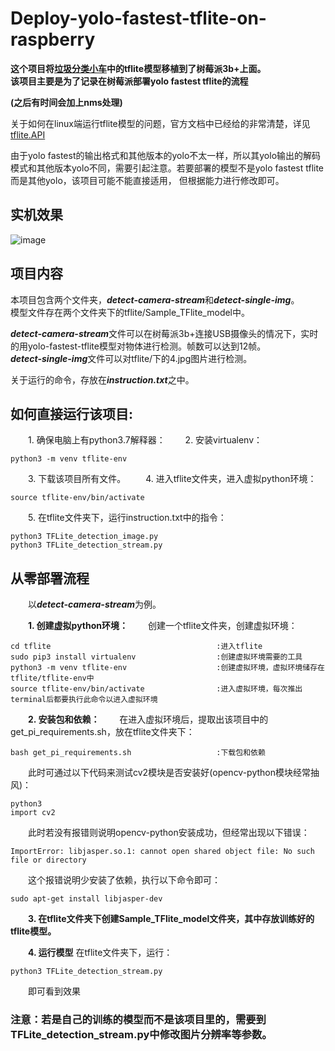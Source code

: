 # Deploy-yolo-fastest-tflite-on-raspberry
**这个项目将[垃圾分类小车](https://github.com/Charlie839242/-Trash-Classification-Car/blob/main/README.md)中的tflite模型移植到了树莓派3b+上面。**  
**该项目主要是为了记录在树莓派部署yolo fastest tflite的流程**  

**(之后有时间会加上nms处理)**

关于如何在linux端运行tflite模型的问题，官方文档中已经给的非常清楚，详见[tflite.API](https://tensorflow.google.cn/lite/api_docs/python/tf/lite/Interpreter)  
  
由于yolo fastest的输出格式和其他版本的yolo不太一样，所以其yolo输出的解码模式和其他版本yolo不同，需要引起注意。若要部署的模型不是yolo fastest tflite而是其他yolo，该项目可能不能直接适用，
但根据能力进行修改即可。

## 实机效果
![image](https://github.com/Charlie839242/Deploy-yolo-fastest-tflite-on-raspberry/blob/main/img/0.gif)  

## 项目内容
本项目包含两个文件夹，***detect-camera-stream***和***detect-single-img***。  
模型文件存在两个文件夹下的tflite/Sample_TFlite_model中。  

***detect-camera-stream***文件可以在树莓派3b+连接USB摄像头的情况下，实时的用yolo-fastest-tflite模型对物体进行检测。帧数可以达到12帧。  
***detect-single-img***文件可以对tflite/下的4.jpg图片进行检测。  

关于运行的命令，存放在***instruction.txt***之中。  

## 如何直接运行该项目:
&emsp;&emsp;1. 确保电脑上有python3.7解释器：
&emsp;&emsp;2. 安装virtualenv：
```
python3 -m venv tflite-env 
```
&emsp;&emsp;3. 下载该项目所有文件。
&emsp;&emsp;4. 进入tflite文件夹，进入虚拟python环境：
```
source tflite-env/bin/activate
```
&emsp;&emsp;5. 在tflite文件夹下，运行instruction.txt中的指令：
```
python3 TFLite_detection_image.py
python3 TFLite_detection_stream.py
```


## 从零部署流程  
&emsp;&emsp;以***detect-camera-stream***为例。  

&emsp;&emsp;**1. 创建虚拟python环境：**
&emsp;&emsp;创建一个tflite文件夹，创建虚拟环境：
```
cd tflite                                     :进入tflite
sudo pip3 install virtualenv                  :创建虚拟环境需要的工具
python3 -m venv tflite-env                    :创建虚拟环境，虚拟环境储存在tflite/tflite-env中
source tflite-env/bin/activate                :进入虚拟环境，每次推出terminal后都要执行此命令以进入虚拟环境
```
&emsp;&emsp;**2. 安装包和依赖：**
&emsp;&emsp;在进入虚拟环境后，提取出该项目中的get_pi_requirements.sh，放在tflite文件夹下：
```
bash get_pi_requirements.sh                   :下载包和依赖
```
&emsp;&emsp;此时可通过以下代码来测试cv2模块是否安装好(opencv-python模块经常抽风)：
```
python3
import cv2
```  
&emsp;&emsp;此时若没有报错则说明opencv-python安装成功，但经常出现以下错误：
```
ImportError: libjasper.so.1: cannot open shared object file: No such file or directory
```
&emsp;&emsp;这个报错说明少安装了依赖，执行以下命令即可：
```
sudo apt-get install libjasper-dev
```

&emsp;&emsp;**3. 在tflite文件夹下创建Sample_TFlite_model文件夹，其中存放训练好的tflite模型。**  

&emsp;&emsp;**4. 运行模型**
在tflite文件夹下，运行：
```
python3 TFLite_detection_stream.py
```
&emsp;&emsp;即可看到效果
### 注意：若是自己的训练的模型而不是该项目里的，需要到TFLite_detection_stream.py中修改图片分辨率等参数。




